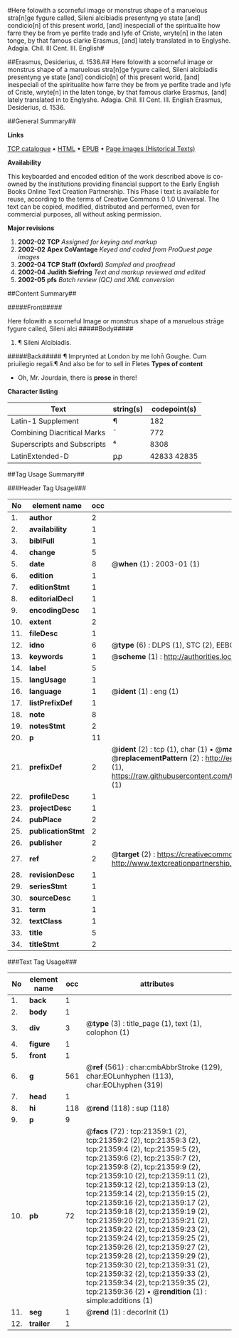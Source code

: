 #Here folowith a scorneful image or monstrus shape of a maruelous  stra[n]ge fygure called, Sileni alcibiadis presentyng ye state [and] condicio[n] of this present world, [and] inespeciall of the spiritualite how farre they be from ye perfite trade and lyfe of Criste, wryte[n] in the laten tonge, by that famous clarke Erasmus, [and] lately translated in to Englyshe. Adagia. Chil. III Cent. III. English#

##Erasmus, Desiderius, d. 1536.##
Here folowith a scorneful image or monstrus shape of a maruelous  stra[n]ge fygure called, Sileni alcibiadis presentyng ye state [and] condicio[n] of this present world, [and] inespeciall of the spiritualite how farre they be from ye perfite trade and lyfe of Criste, wryte[n] in the laten tonge, by that famous clarke Erasmus, [and] lately translated in to Englyshe.
Adagia. Chil. III Cent. III. English
Erasmus, Desiderius, d. 1536.

##General Summary##

**Links**

[TCP catalogue](http://www.ota.ox.ac.uk/tcp/)  • 
[HTML](http://tei.it.ox.ac.uk/tcp/Texts-HTML/free/A00/A00391.html)  • 
[EPUB](http://tei.it.ox.ac.uk/tcp/Texts-EPUB/free/A00/A00391.epub) • 
[Page images (Historical Texts)](https://data.historicaltexts.jisc.ac.uk/view?pubId=eebo-99855852e&pageId=eebo-99855852e-21359-1)

**Availability**

This keyboarded and encoded edition of the
	       work described above is co-owned by the institutions
	       providing financial support to the Early English Books
	       Online Text Creation Partnership. This Phase I text is
	       available for reuse, according to the terms of Creative
	       Commons 0 1.0 Universal. The text can be copied,
	       modified, distributed and performed, even for
	       commercial purposes, all without asking permission.

**Major revisions**

1. __2002-02__ __TCP__ *Assigned for keying and markup*
1. __2002-02__ __Apex CoVantage__ *Keyed and coded from ProQuest page images*
1. __2002-04__ __TCP Staff (Oxford)__ *Sampled and proofread*
1. __2002-04__ __Judith Siefring__ *Text and markup reviewed and edited*
1. __2002-05__ __pfs__ *Batch review (QC) and XML conversion*

##Content Summary##

#####Front#####

Here folowith a scorneful Image or monstrus shape of a maruelous strāge fygure called, Sileni alci
#####Body#####

1. ¶ Sileni Alcibiadis.

#####Back#####
 ¶ Imprynted at London by me Iohn̄ Goughe. Cum priuilegio regali.¶ And also be for to sell in Fletes
**Types of content**

  * Oh, Mr. Jourdain, there is **prose** in there!

**Character listing**


|Text|string(s)|codepoint(s)|
|---|---|---|
|Latin-1 Supplement|¶|182|
|Combining             Diacritical Marks|̄|772|
|Superscripts             and Subscripts|⁴|8308|
|LatinExtended-D|ꝑꝓ|42833 42835|

##Tag Usage Summary##

###Header Tag Usage###

|No|element name|occ|attributes|
|---|---|---|---|
|1.|__author__|2||
|2.|__availability__|1||
|3.|__biblFull__|1||
|4.|__change__|5||
|5.|__date__|8| @__when__ (1) : 2003-01 (1)|
|6.|__edition__|1||
|7.|__editionStmt__|1||
|8.|__editorialDecl__|1||
|9.|__encodingDesc__|1||
|10.|__extent__|2||
|11.|__fileDesc__|1||
|12.|__idno__|6| @__type__ (6) : DLPS (1), STC (2), EEBO-CITATION (1), PROQUEST (1), VID (1)|
|13.|__keywords__|1| @__scheme__ (1) : http://authorities.loc.gov/ (1)|
|14.|__label__|5||
|15.|__langUsage__|1||
|16.|__language__|1| @__ident__ (1) : eng (1)|
|17.|__listPrefixDef__|1||
|18.|__note__|8||
|19.|__notesStmt__|2||
|20.|__p__|11||
|21.|__prefixDef__|2| @__ident__ (2) : tcp (1), char (1)  •  @__matchPattern__ (2) : ([0-9\-]+):([0-9IVX]+) (1), (.+) (1)  •  @__replacementPattern__ (2) : http://eebo.chadwyck.com/downloadtiff?vid=$1&page=$2 (1), https://raw.githubusercontent.com/textcreationpartnership/Texts/master/tcpchars.xml#$1 (1)|
|22.|__profileDesc__|1||
|23.|__projectDesc__|1||
|24.|__pubPlace__|2||
|25.|__publicationStmt__|2||
|26.|__publisher__|2||
|27.|__ref__|2| @__target__ (2) : https://creativecommons.org/publicdomain/zero/1.0/ (1), http://www.textcreationpartnership.org/docs/. (1)|
|28.|__revisionDesc__|1||
|29.|__seriesStmt__|1||
|30.|__sourceDesc__|1||
|31.|__term__|1||
|32.|__textClass__|1||
|33.|__title__|5||
|34.|__titleStmt__|2||


###Text Tag Usage###

|No|element name|occ|attributes|
|---|---|---|---|
|1.|__back__|1||
|2.|__body__|1||
|3.|__div__|3| @__type__ (3) : title_page (1), text (1), colophon (1)|
|4.|__figure__|1||
|5.|__front__|1||
|6.|__g__|561| @__ref__ (561) : char:cmbAbbrStroke (129), char:EOLunhyphen (113), char:EOLhyphen (319)|
|7.|__head__|1||
|8.|__hi__|118| @__rend__ (118) : sup (118)|
|9.|__p__|9||
|10.|__pb__|72| @__facs__ (72) : tcp:21359:1 (2), tcp:21359:2 (2), tcp:21359:3 (2), tcp:21359:4 (2), tcp:21359:5 (2), tcp:21359:6 (2), tcp:21359:7 (2), tcp:21359:8 (2), tcp:21359:9 (2), tcp:21359:10 (2), tcp:21359:11 (2), tcp:21359:12 (2), tcp:21359:13 (2), tcp:21359:14 (2), tcp:21359:15 (2), tcp:21359:16 (2), tcp:21359:17 (2), tcp:21359:18 (2), tcp:21359:19 (2), tcp:21359:20 (2), tcp:21359:21 (2), tcp:21359:22 (2), tcp:21359:23 (2), tcp:21359:24 (2), tcp:21359:25 (2), tcp:21359:26 (2), tcp:21359:27 (2), tcp:21359:28 (2), tcp:21359:29 (2), tcp:21359:30 (2), tcp:21359:31 (2), tcp:21359:32 (2), tcp:21359:33 (2), tcp:21359:34 (2), tcp:21359:35 (2), tcp:21359:36 (2)  •  @__rendition__ (1) : simple:additions (1)|
|11.|__seg__|1| @__rend__ (1) : decorInit (1)|
|12.|__trailer__|1||
